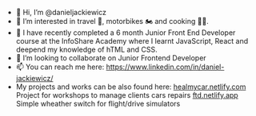 - 👋 Hi, I’m @danieljackiewicz
- 👀 I’m interested in travel :compass:, motorbikes :motorcycle: and cooking :man_cook:. 
- 🌱 I have recently completed a 6 month Junior Front End Developer course at the InfoShare Academy where I learnt JavaScript, React and deepend my knowledge of hTML and CSS.
- 💞️ I’m looking to collaborate on Junior Frontend Developer
- 📫 You can reach me here: https://www.linkedin.com/in/daniel-jackiewicz/
- My projects and works can be also found here: 
    [healmycar.netlify.com](https://healmycar.netlify.app/) Project for workshops to manage clients cars repairs
    [ftd.netlify.app](https://ftd.netlify.app/) Simple wheather switch for flight/drive simulators

<!---
danieljackiewicz/danieljackiewicz is a ✨ special ✨ repository because its `README.md` (this file) appears on your GitHub profile.
You can click the Preview link to take a look at your changes.
--->
